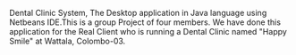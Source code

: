 Dental Clinic System, The Desktop application in Java language using Netbeans IDE.This is a group Project of four members. We have done this application for the Real Client who is running a Dental Clinic named "Happy Smile" at Wattala, Colombo-03.
